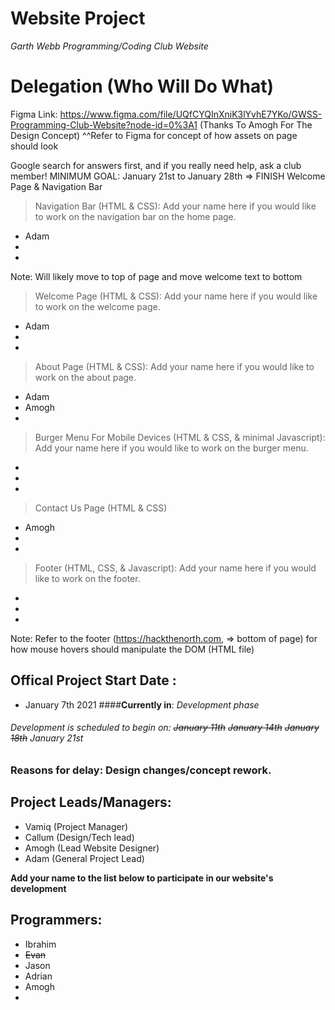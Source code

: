 # Website Project
 *Garth Webb Programming/Coding Club Website*

# Delegation (Who Will Do What)
Figma Link: https://www.figma.com/file/UQfCYQInXniK3lYvhE7YKo/GWSS-Programming-Club-Website?node-id=0%3A1 (Thanks To Amogh For The Design Concept)
^^Refer to Figma for concept of how assets on page should look

Google search for answers first, and if you really need help, ask a club member!
MINIMUM GOAL: January 21st to January 28th => FINISH Welcome Page & Navigation Bar

>Navigation Bar (HTML & CSS):
Add your name here if you would like to work on the navigation bar on the home page.
- Adam
-
-
Note: Will likely move to top of page and move welcome text to bottom

>Welcome Page (HTML & CSS):
Add your name here if you would like to work on the welcome page.
- Adam
-
-

>About Page (HTML & CSS):
Add your name here if you would like to work on the about page.
- Adam
- Amogh
-

>Burger Menu For Mobile Devices (HTML & CSS, & minimal Javascript):
Add your name here if you would like to work on the burger menu.
-
-
-

> Contact Us Page (HTML & CSS)
- Amogh
-
-


>Footer (HTML, CSS, & Javascript):
Add your name here if you would like to work on the footer.
-
-
-

Note: Refer to the footer (https://hackthenorth.com, => bottom of page) for how mouse hovers should manipulate the DOM (HTML file)


## Offical Project Start Date :
- January 7th 2021
####**Currently in**: *Development phase*
###### Development is scheduled to begin on: ~~January 11th~~ ~~January 14th~~ ~~January 18th~~ January 21st
### Reasons for delay: Design changes/concept rework. 

## Project Leads/Managers:
* Vamiq (Project Manager)
* Callum (Design/Tech lead)
* Amogh (Lead Website Designer)
* Adam (General Project Lead)

**Add your name to the list below to participate in our website's development**
## Programmers: 
* Ibrahim       
* ~~Evan~~
* Jason
* Adrian
* Amogh
*
